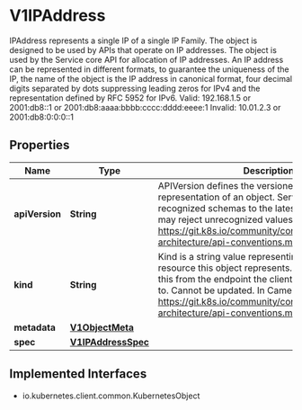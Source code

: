 

# V1IPAddress

IPAddress represents a single IP of a single IP Family. The object is designed to be used by APIs that operate on IP addresses. The object is used by the Service core API for allocation of IP addresses. An IP address can be represented in different formats, to guarantee the uniqueness of the IP, the name of the object is the IP address in canonical format, four decimal digits separated by dots suppressing leading zeros for IPv4 and the representation defined by RFC 5952 for IPv6. Valid: 192.168.1.5 or 2001:db8::1 or 2001:db8:aaaa:bbbb:cccc:dddd:eeee:1 Invalid: 10.01.2.3 or 2001:db8:0:0:0::1

## Properties

| Name | Type | Description | Notes |
|------------ | ------------- | ------------- | -------------|
|**apiVersion** | **String** | APIVersion defines the versioned schema of this representation of an object. Servers should convert recognized schemas to the latest internal value, and may reject unrecognized values. More info: https://git.k8s.io/community/contributors/devel/sig-architecture/api-conventions.md#resources |  [optional] |
|**kind** | **String** | Kind is a string value representing the REST resource this object represents. Servers may infer this from the endpoint the client submits requests to. Cannot be updated. In CamelCase. More info: https://git.k8s.io/community/contributors/devel/sig-architecture/api-conventions.md#types-kinds |  [optional] |
|**metadata** | [**V1ObjectMeta**](V1ObjectMeta.md) |  |  [optional] |
|**spec** | [**V1IPAddressSpec**](V1IPAddressSpec.md) |  |  [optional] |


## Implemented Interfaces

* io.kubernetes.client.common.KubernetesObject



